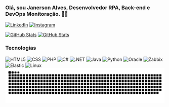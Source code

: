 ### Olá, sou Janerson Alves, Desenvolvedor RPA, Back-end e DevOps Monitoração. ✌🏼

[![LinkedIn](https://img.shields.io/badge/LinkedIn-0077B5?style=for-the-badge&logo=linkedin&logoColor=white)](https://www.linkedin.com/in/janerson-alves-5b4553236/)
[![Instagram](https://img.shields.io/badge/Instagram-E4405F?style=for-the-badge&logo=instagram&logoColor=white)](https://www.instagram.com/djaan26/)

[![GitHub Stats](https://github-readme-stats.vercel.app/api?username=Janerson-Alves&theme=highcontrast)](https://github.com/Janerson-Alves/github-readme-stats)
[![GitHub Stats](https://github-readme-stats.vercel.app/api/top-langs/?username=Janerson-Alves&layout=compact&theme=highcontrast)](https://github.com/Janerson-Alves/github-readme-stats)
### Tecnologias 
<div style="display: inline-block;">
    <img align="center" alt="HTML5" src="https://img.shields.io/badge/HTML-239120?style=for-the-badge&logo=html5&logoColor=white" />
    <img align="center" alt="CSS" src="https://img.shields.io/badge/CSS-239120?&style=for-the-badge&logo=css3&logoColor=white" />
    <img align="center" alt="PHP" src="https://img.shields.io/badge/PHP-777BB4?style=for-the-badge&logo=php&logoColor=white" />
    <img align="center" alt="C#" src="https://img.shields.io/badge/C%23-239120?style=for-the-badge&logo=c-sharp&logoColor=white" />
    <img align="center" alt=".NET" src="https://img.shields.io/badge/.NET-5C2D91?style=for-the-badge&logo=.net&logoColor=white" />
    <img align="center" alt="Java" src="https://img.shields.io/badge/Java-ED8B00?style=for-the-badge&logo=openjdk&logoColor=white" />
    <img align="center" alt="Python" src="https://img.shields.io/badge/Python-3776AB?style=for-the-badge&logo=python&logoColor=white" />
    <img align="center" alt="Oracle" src="https://img.shields.io/badge/Oracle-F80000?style=for-the-badge&logo=oracle&logoColor=white" />
    <img align="center" alt="Zabbix" src="https://img.shields.io/badge/-Zabbix-red?style=for-the-badge&logo=zabbix&logoColor=white" />
    <img align="center" alt="Elastic" src="https://img.shields.io/badge/Elastic-005571?style=for-the-badge&logo=elastic&logoColor=white" />
    <img align="center" alt="Linux" src="https://img.shields.io/badge/Linux-FCC624?style=for-the-badge&logo=linux&logoColor=black" />



</div><br/>

<picture align="center">
  <source media="(prefers-color-scheme: dark)" srcset="https://raw.githubusercontent.com/Janerson-Alves/janerson-alves/output/github-contribution-grid-snake-dark.svg">
  <source media="(prefers-color-scheme: light)" srcset="https://raw.githubusercontent.com/Janerson-Alves/janerson-alves/output/github-contribution-grid-snake-dark.svg">
  <img align="center" alt="github contribution grid snake animation" src="https://raw.githubusercontent.com/Janerson-Alves/janerson-alves/output/github-contribution-grid-snake.svg">
</picture>

